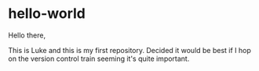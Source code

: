 # hello-world
Hello there,

This is Luke and this is my first repository. Decided it would be best if I hop on the version control train seeming it's quite important.
